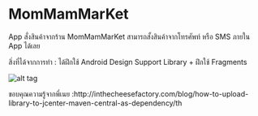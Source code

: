 # MomMamMarKet

<p>App สั่งสินค้าจากร้าน MomMamMarKet สามารถสั้งสินค้าจากโทรศัพท์ หรือ SMS ภายใน App ได้เลย</p>
<p>สิ่งที่ได้จากการทำ :  ได้ฝึกใช้ Android Design Support Library +  ฝึกใช้ Fragments </p>

![alt tag](https://raw.githubusercontent.com/attrib1/MomMamMarKet/master/README/GIF_example.gif)

<p>ขอบคุณความรู้จากพี่เนย :http://inthecheesefactory.com/blog/how-to-upload-library-to-jcenter-maven-central-as-dependency/th</p>
